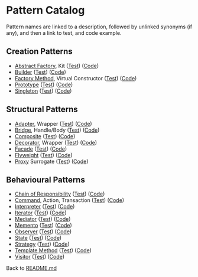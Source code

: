 # Pattern Catalog

Pattern names are linked to a description, followed by unlinked synonyms (if
any), and then a link to test, and code example.

## Creation Patterns

* [Abstract Factory](creation/abstractFactory/AbstractFactory.md), Kit
  ([Test](../../../../../test/java/org/example/gof/creation/abstractFactory/))
  ([Code](creation/abstractFactory/))
* [Builder](creation/builder/Builder.md)
  ([Test](../../../../../test/java/org/example/gof/creation/builder/))
  ([Code](creation/builder/))
* [Factory Method](creation/factoryMethod/FactoryMethod.md), Virtual Constructor
  ([Test](../../../../../test/java/org/example/gof/creation/factoryMethod/))
  ([Code](creation/factoryMethod/))
* [Prototype](creation/prototype/Prototype.md)
  ([Test](../../../../../test/java/org/example/gof/creation/prototype/))
  ([Code](creation/prototype/))
* [Singleton](creation/singleton/Singleton.md)
  ([Test](../../../../../test/java/org/example/gof/creation/singleton/))
  ([Code](creation/singleton/))

## Structural Patterns

* [Adapter](structure/adapter/Adapter.md), Wrapper
  ([Test](../../../../../test/java/org/example/gof/structure/adapter/))
  ([Code](structure/adapter/))
* [Bridge](structure/bridge/Bridge.md), Handle/Body
  ([Test](../../../../../test/java/org/example/gof/structure/bridge/))
  ([Code](structure/bridge/))
* [Composite](structure/composite/Composite.md)
  ([Test](../../../../../test/java/org/example/gof/structure/composite/))
  ([Code](structure/composite/))
* [Decorator](structure/decorator/Decorator.md), Wrapper
  ([Test](../../../../../test/java/org/example/gof/structure/decorator/))
  ([Code](structure/decorator/))
* [Facade](structure/facade/Facade.md)
  ([Test](../../../../../test/java/org/example/gof/structure/facade/))
  ([Code](structure/facade/))
* [Flyweight](structure/flyweight/Flyweight.md)
  ([Test](../../../../../test/java/org/example/gof/structure/flyweight/))
  ([Code](structure/flyweight/))
* [Proxy](structure/proxy/Proxy.md) Surrogate
  ([Test](../../../../../test/java/org/example/gof/structure/proxy/))
  ([Code](structure/proxy/))

## Behavioural Patterns

* [Chain of Responsibility](behaviour/chain/ChainOfResponsibility.md)
  ([Test](../../../../../test/java/org/example/gof/behaviour/chain/))
  ([Code](behaviour/chain/))
* [Command](behaviour/command/Command.md), Action, Transaction 
  ([Test](../../../../../test/java/org/example/gof/behaviour/command/))
  ([Code](behaviour/command/))
* [Interpreter](behaviour/interpreter/Interpreter.md)
  ([Test](../../../../../test/java/org/example/gof/behaviour/interpreter/))
  ([Code](behaviour/interpreter/))
* [Iterator](behaviour/iterator/Iterator.md)
  ([Test](../../../../../test/java/org/example/gof/behaviour/iterator/))
  ([Code](behaviour/iterator/))
* [Mediator](behaviour/mediator/Mediator.md)
  ([Test](../../../../../test/java/org/example/gof/behaviour/mediator/))
  ([Code](behaviour/mediator/))
* [Memento](behaviour/memento/Memento.md)
  ([Test](../../../../../test/java/org/example/gof/behaviour/memento/))
  ([Code](behaviour/memento/))
* [Observer](behaviour/observer/Observer.md)
  ([Test](../../../../../test/java/org/example/gof/behaviour/observer/))
  ([Code](behaviour/observer/))
* [State](behaviour/state/State.md)
  ([Test](../../../../../test/java/org/example/gof/behaviour/state/))
  ([Code](behaviour/state/))
* [Strategy](behaviour/strategy/Strategy.md)
  ([Test](../../../../../test/java/org/example/gof/behaviour/strategy/))
  ([Code](behaviour/strategy/))
* [Template Method](behaviour/template/Template.md)
  ([Test](../../../../../test/java/org/example/gof/behaviour/template/))
  ([Code](behaviour/template/))
* [Visitor](behaviour/visitor/Visitor.md)
  ([Test](../../../../../test/java/org/example/gof/behaviour/visitor/))
  ([Code](behaviour/visitor/))

Back to [README.md](../../../../../../README.md)